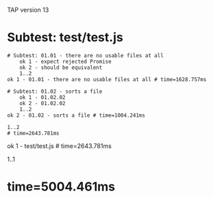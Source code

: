 TAP version 13
# Subtest: test/test.js
    # Subtest: 01.01 - there are no usable files at all
        ok 1 - expect rejected Promise
        ok 2 - should be equivalent
        1..2
    ok 1 - 01.01 - there are no usable files at all # time=1628.757ms
    
    # Subtest: 01.02 - sorts a file
        ok 1 - 01.02.02
        ok 2 - 01.02.02
        1..2
    ok 2 - 01.02 - sorts a file # time=1004.241ms
    
    1..2
    # time=2643.781ms
ok 1 - test/test.js # time=2643.781ms

1..1
# time=5004.461ms
